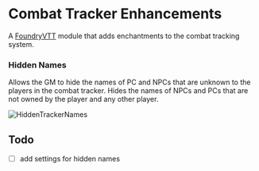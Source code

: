 # Combat Tracker Enhancements

A [FoundryVTT](https://foundryvtt.com/) module that adds enchantments to the combat tracking system.

### Hidden Names

Allows the GM to hide the names of PC and NPCs that are unknown to the players in the combat tracker. Hides the names of NPCs and PCs that are not owned by the player and any other player.

![HiddenTrackerNames](https://user-images.githubusercontent.com/21285770/111058451-569a3c80-8454-11eb-9339-311065355a9a.png)

## Todo
- [ ] add settings for hidden names

